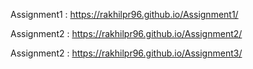 Assignment1 : https://rakhilpr96.github.io/Assignment1/

Assignment2 : https://rakhilpr96.github.io/Assignment2/

Assignment2 : https://rakhilpr96.github.io/Assignment3/
